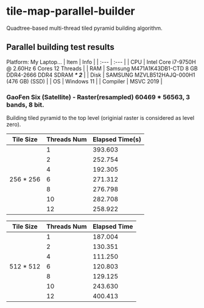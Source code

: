 # tile-map-parallel-builder

Quadtree-based multi-thread tiled pyramid building algorithm.

## Parallel building test results

Platform: My Laptop...
| Item | Info |
| :--- | :--- |
| CPU | Intel Core i7-9750H @ 2.60Hz 6 Cores 12 Threads |
| RAM | Samsung M471A1K43DB1-CTD 8 GB DDR4-2666 DDR4 SDRAM ___* 2___ |
| Disk | SAMSUNG MZVLB512HAJQ-000H1 (476 GB) (SSD) |
| OS | Windows 11 |
| Compiler | MSVC 2019 |


### GaoFen Six (Satellite) - Raster(resampled) 60469 * 56563, 3 bands, 8 bit.
Building tiled pyramid to the top level (originial raster is considered as level zero).

| Tile Size | Threads Num | Elapsed Time(s) |
| --------- | ----------- | ------------ |
|           |   1         | 393.603      |
|           |   2         | 252.754      | 
|           |   4         | 192.305      | 
| 256 * 256 |   6         | 271.312      | 
|           |   8         | 276.798      | 
|           |   10        | 282.708      | 
|           |   12        | 258.922      | 


| Tile Size | Threads Num | Elapsed Time |
| --------- | ----------- | ------------ |
|           |   1         | 187.004      |
|           |   2         | 130.351      | 
|           |   4         | 111.250      | 
| 512 * 512 |   6         | 120.803      | 
|           |   8         | 129.125      | 
|           |   10        | 243.630      | 
|           |   12        | 400.413      | 
